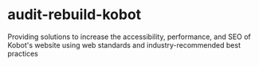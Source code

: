 # audit-rebuild-kobot
Providing solutions to increase the accessibility, performance, and SEO of Kobot's website using web standards and industry-recommended best practices
